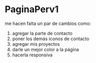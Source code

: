 # PaginaPerv1

me hacen falta un par de cambios como: 
1. agregar la parte de contacto
2. poner los demás iconos de contacto
3. agregar mis proyectos
4. darle un mejor color a la página
5. hacerla responsiva
